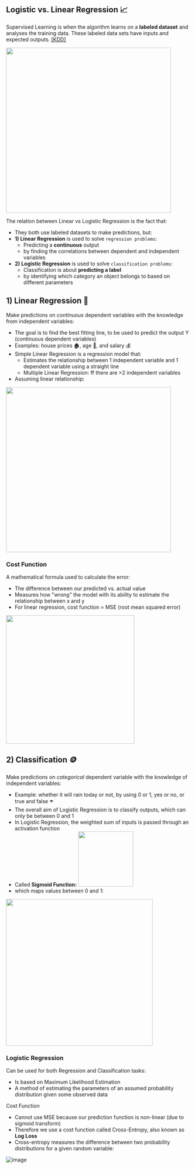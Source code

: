 ## Logistic vs. Linear Regression 📈
Supervised Learning is when the algorithm learns on a **labeled dataset** and analyses the training data. These labeled data sets have inputs and expected outputs. [[KDD]](https://www.kdnuggets.com/2022/03/linear-logistic-regression-succinct-explanation.html#:~:text=Linear%20Regression%20and%20Logistic%20Regression,used%20to%20solve%20Classification%20problems.) 

<img width="450" src="https://github.com/krystinli/Legoland/assets/33378140/eb554f29-a8f9-4c03-b8e2-fa96931238ef" />

The relation between Linear vs Logistic Regression is the fact that:
- They both use labeled datasets to make predictions, but:
- **1) Linear Regression** is used to solve `regression problems`:
  - Predicting a **continuous** output
  - by finding the correlations between dependent and independent variables 
- **2) Logistic Regression** is used to solve `classification problems`:
  - Classification is about **predicting a label**
  - by identifying which category an object belongs to based on different parameters 

## 1) Linear Regression 🧵
Make predictions on _continuous_ dependent variables with the knowledge from independent variables:
- The goal is to find the best fitting line, to be used to predict the output Y (continuous dependent variables)
- Examples: house prices 🏚️, age 👵, and salary 💰
- Simple Linear Regression is a regression model that:
  - Estimates the relationship between 1 independent variable and 1 dependent variable using a straight line
  - Multiple Linear Regression: ff there are >2 independent variables
- Assuming linear relationship:
<img width="450" src="https://github.com/krystinli/Legoland/assets/33378140/f43bc917-98bc-47e3-b548-86bcde154b0e"/>

### Cost Function
A mathematical formula used to calculate the error:
- The difference between our predicted vs. actual value
- Measures how "wrong" the model with its ability to estimate the relationship between x and y
- For linear regression, cost function = MSE (root mean squared error)

<img width="350" src="https://www.kdnuggets.com/wp-content/uploads/arya_logistic_linear_regression_succinct_1.png" />

## 2) Classification 🪙
Make predictions on _categorical_ dependent variable with the knowledge of independent variables:
- Example: whether it will rain today or not, by using 0 or 1, yes or no, or true and false ☂️
- The overall aim of Logistic Regression is to classify outputs, which can only be between 0 and 1
- In Logistic Regression, the weighted sum of inputs is passed through an activation function
- Called **Sigmoid Function:** <img width="150" src="https://www.kdnuggets.com/wp-content/uploads/arya_logistic_linear_regression_succinct_6.png" />
- which maps values between 0 and 1:
<img width="400" src="https://github.com/krystinli/Legoland/assets/33378140/33a1421f-8da8-4fdb-bd53-d981c425ac1a" />

### Logistic Regression
Can be used for both Regression and Classification tasks:
- Is based on Maximum Likelihood Estimation
- A method of estimating the parameters of an assumed probability distribution given some observed data

Cost Function
- Cannot use MSE because our prediction function is non-linear (due to sigmoid transform)
- Therefore we use a cost function called Cross-Entropy, also known as **Log Loss**
- Cross-entropy measures the difference between two probability distributions for a given random variable:

![image](https://github.com/krystinli/Legoland/assets/33378140/4ae034f2-72b4-4da0-bc2f-423a36a680b8)





